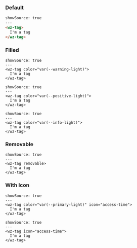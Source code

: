 ### Default

```html
showSource: true
---
<wz-tag>
  I'm a tag
</wz-tag>
```

### Filled

```html|span-2
showSource: true
---
<wz-tag color="var(--warning-light)">
  I'm a tag
</wz-tag>
```

```html|span-2
showSource: true
---
<wz-tag color="var(--positive-light)">
  I'm a tag
</wz-tag>
```

```html|span-2
showSource: true
---
<wz-tag color="var(--info-light)">
  I'm a tag
</wz-tag>
```

### Removable

```html|span-2
showSource: true
---
<wz-tag removable>
  I'm a tag
</wz-tag>
```

### With Icon

```html|span-2
showSource: true
---
<wz-tag color="var(--primary-light)" icon="access-time">
  I'm a tag
</wz-tag>
```

```html|span-2
showSource: true
---
<wz-tag icon="access-time">
  I'm a tag
</wz-tag>
```

